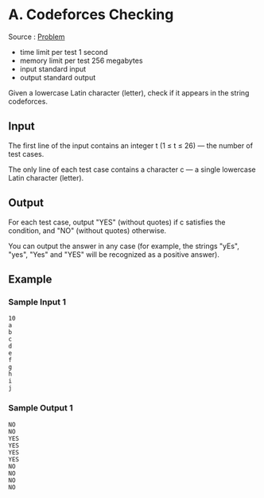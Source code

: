 # A. Codeforces Checking

Source : [Problem](https://codeforces.com/problemset/problem/1791/A)

- time limit per test 1 second
- memory limit per test 256 megabytes
- input standard input
- output standard output

Given a lowercase Latin character (letter), check if it appears in the string codeforces.

## Input

The first line of the input contains an integer t (1 ≤ t ≤ 26) — the number of test cases.

The only line of each test case contains a character c — a single lowercase Latin character (letter).

## Output

For each test case, output "YES" (without quotes) if c satisfies the condition, and "NO" (without quotes) otherwise.

You can output the answer in any case (for example, the strings "yEs", "yes", "Yes" and "YES" will be recognized as a positive answer).

## Example

### Sample Input 1

    10
    a
    b
    c
    d
    e
    f
    g
    h
    i
    j

### Sample Output 1

    NO
    NO
    YES
    YES
    YES
    YES
    NO
    NO
    NO
    NO
